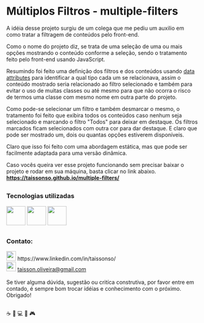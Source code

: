 # Múltiplos Filtros - multiple-filters

A idéia desse projeto surgiu de um colega que me pediu um auxilio em como tratar a filtragem de conteúdos pelo front-end.

Como o nome do projeto diz, se trata de uma seleção de uma ou mais opções mostrando o conteúdo conforme a seleção, sendo o tratamento feito pelo front-end usando JavaScript. 

Resumindo foi feito uma definição dos filtros e dos conteúdos usando <a href="https://developer.mozilla.org/pt-BR/docs/Learn/HTML/Howto/Use_data_attributes" target="_blank">data attributes</a> para identificar a qual tipo cada um se relacionava, assim o conteúdo mostrado seria relacionado ao filtro selecionado e também para evitar o uso de muitas classes ou até mesmo para que não ocorra o risco de termos uma classe com mesmo nome em outra parte do projeto.

Como pode-se selecionar um filtro e também desmarcar o mesmo, o tratamento foi feito que exibira todos os conteúdos caso nenhum seja selecionado e marcando o filtro "Todos" para deixar em destaque. Os filtros marcados ficam selecionados com outra cor para dar destaque. E claro que pode ser mostrado um, dois ou quantas opções estiverem disponíveis.

Claro que isso foi feito com uma abordagem estática, mas que pode ser facilmente adaptada para uma versão dinâmica.

Caso vocês queira ver esse projeto funcionando sem precisar baixar o projeto e rodar em sua máquina, basta clicar no link abaixo.
<b>https://taissonso.github.io/multiple-filters/</b>

##
### Tecnologias utilizadas
<div>
    <img src="https://user-images.githubusercontent.com/1807515/212392906-4db9adf4-ddc1-4684-a78f-c62f8112cf86.svg" width="50" heigth="50" /> 
    <img src="https://user-images.githubusercontent.com/1807515/212393645-a971005b-3325-4033-bb0e-0ca0caf58c61.svg" width="50" heigth="50" />
    <img src="https://user-images.githubusercontent.com/1807515/212394252-17eb27d2-d462-42fb-8f87-7cfa38ea04ca.svg" width="50" heigth="50" />
</div>

##
### Contato:
<div>
  <a href="https://www.linkedin.com/in/taissonso/"><img src="https://user-images.githubusercontent.com/1807515/212399347-f5bf0e6b-1a6d-4fc0-919a-c9b62ec2db07.svg" width="25" heigth="25" /></a> https://www.linkedin.com/in/taissonso/
  <br>
  <img src="https://user-images.githubusercontent.com/1807515/212397269-2c3290fe-c473-4135-b5a4-896c4e6f1d20.svg" width="25" heigth="25" /> <a href="mailto:taisson.oliveira@gmail.com">taisson.oliveira@gmail.com</a>
</div>


<br>
Se tiver alguma dúvida, sugestão ou critíca construtiva, por favor entre em contado, é sempre bom trocar idéias e conhecimento com o próximo. Obrigado!

##
:coffee: :floppy_disk:    :computer:     :tada:     :video_game: 
